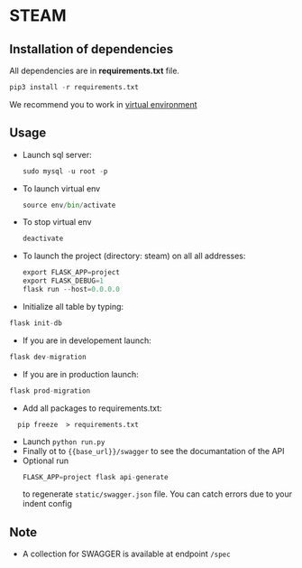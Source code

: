 # STEAM

## Installation of dependencies
All dependencies are in **requirements.txt** file.

```python
pip3 install -r requirements.txt
```
We recommend you to work in [virtual environment](https://openclassrooms.com/fr/courses/4425111-perfectionnez-vous-en-python/4463278-travaillez-dans-un-environnement-virtuel)

## Usage
* Launch sql server:
  ```python
  sudo mysql -u root -p
  ```
  
* To launch virtual env
  ```python
  source env/bin/activate
  ```

* To stop virtual env
  ```python
  deactivate
  ```
  
* To launch the project (directory: steam) on all all addresses:
  ```python
  export FLASK_APP=project
  export FLASK_DEBUG=1
  flask run --host=0.0.0.0
  ```

* Initialize all table by typing:
```python
flask init-db
```
* If you are in developement launch:
```python
flask dev-migration
```
* If you are in production launch:
```python
flask prod-migration
```

* Add all packages to requirements.txt:
```
  pip freeze  > requirements.txt
```

* Launch `python run.py`
* Finally ot to `{{base_url}}/swagger` to see the documantation of the API
* Optional run
  ```python
  FLASK_APP=project flask api-generate
  ```
  to regenerate `static/swagger.json` file. You can catch errors due to your indent config

## Note
* A collection for SWAGGER is available at endpoint `/spec`

